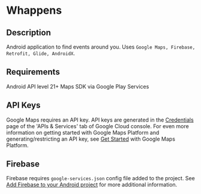 # Whappens

## Description
Android application to find events around you. Uses ```Google Maps, Firebase, Retrofit, Glide, AndroidX```.

## Requirements
Android API level 21+
Maps SDK via Google Play Services

## API Keys
Google Maps requires an API key. API keys are generated in the [Credentials](https://console.cloud.google.com/apis/credentials) page of the 'APIs & Services' tab of Google Cloud console.
For even more information on getting started with Google Maps Platform and generating/restricting an API key, see [Get Started](https://developers.google.com/maps/documentation/android-sdk/get-api-key) with Google Maps Platform.

## Firebase
Firebase requires ```google-services.json``` config file added to the project. See [Add Firebase to your Android project](https://firebase.google.com/docs/android/setup) for more additional information.